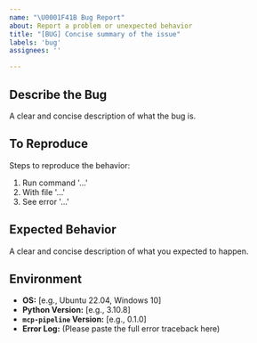 ```yaml
---
name: "\U0001F41B Bug Report"
about: Report a problem or unexpected behavior
title: "[BUG] Concise summary of the issue"
labels: 'bug'
assignees: ''

---
```


## Describe the Bug

A clear and concise description of what the bug is.

## To Reproduce

Steps to reproduce the behavior:
1. Run command '...'
2. With file '...'
3. See error '...'

## Expected Behavior

A clear and concise description of what you expected to happen.

## Environment

- **OS:** [e.g., Ubuntu 22.04, Windows 10]
- **Python Version:** [e.g., 3.10.8]
- **`mcp-pipeline` Version:** [e.g., 0.1.0]
- **Error Log:** (Please paste the full error traceback here)
